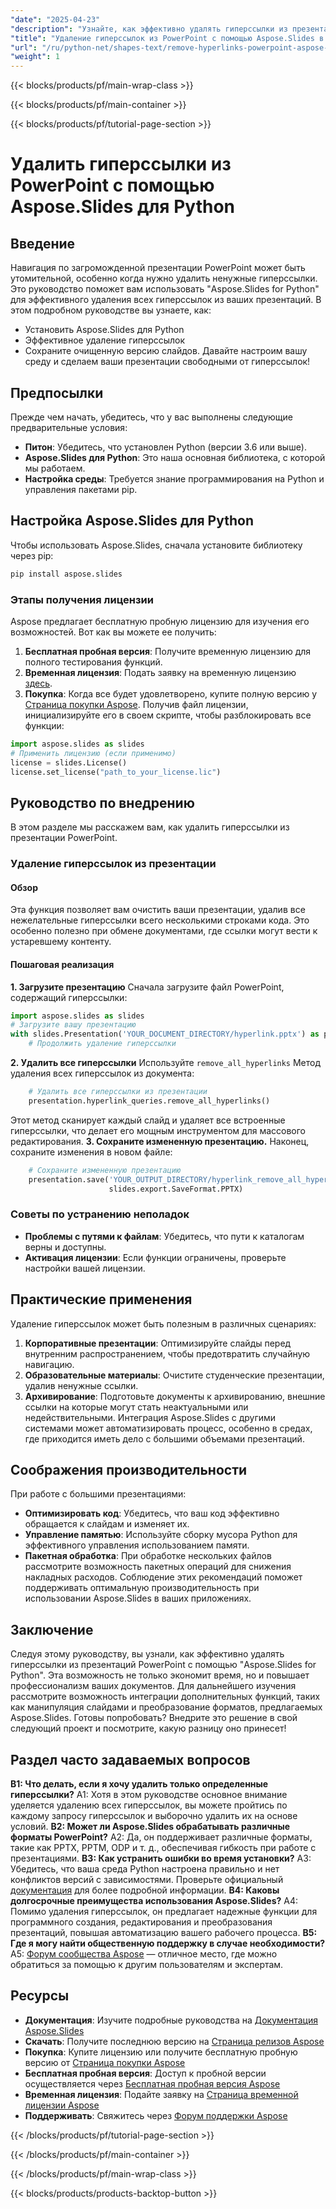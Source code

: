 ```yaml
---
"date": "2025-04-23"
"description": "Узнайте, как эффективно удалять гиперссылки из презентаций PowerPoint с помощью Aspose.Slides для Python. Оптимизируйте свои слайды с помощью этого пошагового руководства."
"title": "Удаление гиперссылок из PowerPoint с помощью Aspose.Slides в Python | Полное руководство"
"url": "/ru/python-net/shapes-text/remove-hyperlinks-powerpoint-aspose-slides-python/"
"weight": 1
---
```


{{< blocks/products/pf/main-wrap-class >}}

{{< blocks/products/pf/main-container >}}

{{< blocks/products/pf/tutorial-page-section >}}
# Удалить гиперссылки из PowerPoint с помощью Aspose.Slides для Python
## Введение
Навигация по загроможденной презентации PowerPoint может быть утомительной, особенно когда нужно удалить ненужные гиперссылки. Это руководство поможет вам использовать "Aspose.Slides for Python" для эффективного удаления всех гиперссылок из ваших презентаций.
В этом подробном руководстве вы узнаете, как:
- Установить Aspose.Slides для Python
- Эффективное удаление гиперссылок
- Сохраните очищенную версию слайдов.
Давайте настроим вашу среду и сделаем ваши презентации свободными от гиперссылок!
## Предпосылки
Прежде чем начать, убедитесь, что у вас выполнены следующие предварительные условия:
- **Питон**: Убедитесь, что установлен Python (версии 3.6 или выше).
- **Aspose.Slides для Python**: Это наша основная библиотека, с которой мы работаем.
- **Настройка среды**: Требуется знание программирования на Python и управления пакетами pip.
## Настройка Aspose.Slides для Python
Чтобы использовать Aspose.Slides, сначала установите библиотеку через pip:
```bash
pip install aspose.slides
```
### Этапы получения лицензии
Aspose предлагает бесплатную пробную лицензию для изучения его возможностей. Вот как вы можете ее получить:
1. **Бесплатная пробная версия**: Получите временную лицензию для полного тестирования функций.
2. **Временная лицензия**: Подать заявку на временную лицензию [здесь](https://purchase.aspose.com/temporary-license/).
3. **Покупка**: Когда все будет удовлетворено, купите полную версию у [Страница покупки Aspose](https://purchase.aspose.com/buy).
Получив файл лицензии, инициализируйте его в своем скрипте, чтобы разблокировать все функции:
```python
import aspose.slides as slides
# Применить лицензию (если применимо)
license = slides.License()
license.set_license("path_to_your_license.lic")
```
## Руководство по внедрению
В этом разделе мы расскажем вам, как удалить гиперссылки из презентации PowerPoint.
### Удаление гиперссылок из презентации
#### Обзор
Эта функция позволяет вам очистить ваши презентации, удалив все нежелательные гиперссылки всего несколькими строками кода. Это особенно полезно при обмене документами, где ссылки могут вести к устаревшему контенту.
#### Пошаговая реализация
**1. Загрузите презентацию**
Сначала загрузите файл PowerPoint, содержащий гиперссылки:
```python
import aspose.slides as slides
# Загрузите вашу презентацию
with slides.Presentation('YOUR_DOCUMENT_DIRECTORY/hyperlink.pptx') as presentation:
    # Продолжить удаление гиперссылки
```
**2. Удалить все гиперссылки**
Используйте `remove_all_hyperlinks` Метод удаления всех гиперссылок из документа:
```python
    # Удалить все гиперссылки из презентации
    presentation.hyperlink_queries.remove_all_hyperlinks()
```
Этот метод сканирует каждый слайд и удаляет все встроенные гиперссылки, что делает его мощным инструментом для массового редактирования.
**3. Сохраните измененную презентацию.**
Наконец, сохраните изменения в новом файле:
```python
    # Сохраните измененную презентацию
    presentation.save('YOUR_OUTPUT_DIRECTORY/hyperlink_remove_all_hyperlinks_out.pptx',
                      slides.export.SaveFormat.PPTX)
```
### Советы по устранению неполадок
- **Проблемы с путями к файлам**: Убедитесь, что пути к каталогам верны и доступны.
- **Активация лицензии**: Если функции ограничены, проверьте настройки вашей лицензии.
## Практические применения
Удаление гиперссылок может быть полезным в различных сценариях:
1. **Корпоративные презентации**: Оптимизируйте слайды перед внутренним распространением, чтобы предотвратить случайную навигацию.
2. **Образовательные материалы**: Очистите студенческие презентации, удалив ненужные ссылки.
3. **Архивирование**: Подготовьте документы к архивированию, внешние ссылки на которые могут стать неактуальными или недействительными.
Интеграция Aspose.Slides с другими системами может автоматизировать процесс, особенно в средах, где приходится иметь дело с большими объемами презентаций.
## Соображения производительности
При работе с большими презентациями:
- **Оптимизировать код**: Убедитесь, что ваш код эффективно обращается к слайдам и изменяет их.
- **Управление памятью**: Используйте сборку мусора Python для эффективного управления использованием памяти.
- **Пакетная обработка**: При обработке нескольких файлов рассмотрите возможность пакетных операций для снижения накладных расходов.
Соблюдение этих рекомендаций поможет поддерживать оптимальную производительность при использовании Aspose.Slides в ваших приложениях.
## Заключение
Следуя этому руководству, вы узнали, как эффективно удалять гиперссылки из презентаций PowerPoint с помощью "Aspose.Slides for Python". Эта возможность не только экономит время, но и повышает профессионализм ваших документов. Для дальнейшего изучения рассмотрите возможность интеграции дополнительных функций, таких как манипуляция слайдами и преобразование форматов, предлагаемых Aspose.Slides.
Готовы попробовать? Внедрите это решение в свой следующий проект и посмотрите, какую разницу оно принесет!
## Раздел часто задаваемых вопросов
**В1: Что делать, если я хочу удалить только определенные гиперссылки?**
A1: Хотя в этом руководстве основное внимание уделяется удалению всех гиперссылок, вы можете пройтись по каждому запросу гиперссылок и выборочно удалить их на основе условий.
**В2: Может ли Aspose.Slides обрабатывать различные форматы PowerPoint?**
A2: Да, он поддерживает различные форматы, такие как PPTX, PPTM, ODP и т. д., обеспечивая гибкость при работе с презентациями.
**В3: Как устранить ошибки во время установки?**
A3: Убедитесь, что ваша среда Python настроена правильно и нет конфликтов версий с зависимостями. Проверьте официальный [документация](https://reference.aspose.com/slides/python-net/) для более подробной информации.
**В4: Каковы долгосрочные преимущества использования Aspose.Slides?**
A4: Помимо удаления гиперссылок, он предлагает надежные функции для программного создания, редактирования и преобразования презентаций, повышая автоматизацию вашего рабочего процесса.
**В5: Где я могу найти общественную поддержку в случае необходимости?**
А5: [Форум сообщества Aspose](https://forum.aspose.com/c/slides/11) — отличное место, где можно обратиться за помощью к другим пользователям и экспертам.
## Ресурсы
- **Документация**: Изучите подробные руководства на [Документация Aspose.Slides](https://reference.aspose.com/slides/python-net/)
- **Скачать**: Получите последнюю версию на [Страница релизов Aspose](https://releases.aspose.com/slides/python-net/)
- **Покупка**: Купите лицензию или получите бесплатную пробную версию от [Страница покупки Aspose](https://purchase.aspose.com/buy)
- **Бесплатная пробная версия**: Доступ к пробной версии осуществляется через [Бесплатная пробная версия Aspose](https://releases.aspose.com/slides/python-net/)
- **Временная лицензия**: Подайте заявку на [Страница временной лицензии Aspose](https://purchase.aspose.com/temporary-license/)
- **Поддерживать**: Свяжитесь через [Форум поддержки Aspose](https://forum.aspose.com/c/slides/11)

{{< /blocks/products/pf/tutorial-page-section >}}

{{< /blocks/products/pf/main-container >}}

{{< /blocks/products/pf/main-wrap-class >}}

{{< blocks/products/products-backtop-button >}}